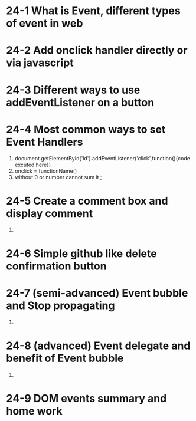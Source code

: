 # 24-1 What is Event, different types of event in web

# 24-2 Add onclick handler directly or via javascript

# 24-3 Different ways to use addEventListener on a button

# 24-4 Most common ways to set Event Handlers

1. document.getElementById('id').addEventListener('click',function(){code excuted here})
2. onclick = functionName()
3. without 0 or number cannot sum it ; 

# 24-5 Create a comment box and display comment

1. 

# 24-6 Simple github like delete confirmation button

# 24-7 (semi-advanced) Event bubble and Stop propagating

1. 

# 24-8 (advanced) Event delegate and benefit of Event bubble

1. 

# 24-9 DOM events summary and home work






